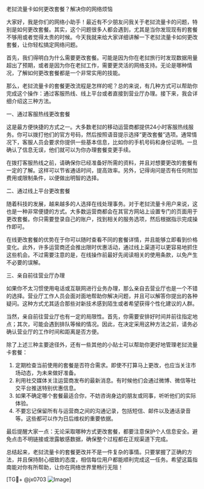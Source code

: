 老挝流量卡如何更改套餐？解决你的网络烦恼

大家好，我是你们的网络小助手！最近有不少朋友问我关于老挝流量卡的问题，特别是如何更改套餐。其实，这个问题很多人都会遇到，尤其是当你发现现有的套餐不够用或者觉得太贵的时候。今天我就来给大家详细讲解一下老挝流量卡如何更改套餐，让你轻松搞定网络问题。

首先，我们得明白为什么需要更改套餐。可能是因为你在老挝旅行时发现数据用量超出了预期，或者是因为你在老挝工作，需要更灵活的网络支持。无论是哪种情况，了解如何更改套餐都是一个非常实用的技能。

那么，老挝流量卡的套餐更改流程是怎样的呢？总的来说，有几种方式可以帮助你完成这个操作：通过客服热线、线上平台或者直接到营业厅办理。接下来，我会详细介绍这三种方法。

一、通过客服热线更改套餐

这是最方便快捷的方式之一。大多数老挝的移动运营商都提供24小时客服热线服务。你可以拨打他们的官方号码，然后按照语音提示选择“更改套餐”选项。通常情况下，客服人员会要求你提供一些基本信息，比如你的手机号码和身份证明。一旦确认了信息无误，他们就可以为你办理套餐变更手续。

在拨打客服热线之前，请确保你已经准备好所需的资料，并且对想要更改的套餐有一定的了解。这样可以节省通话时间，提高效率。另外，记得询问是否有任何附加费用或限制条件，以便做出明智的选择。

二、通过线上平台更改套餐

随着科技的发展，越来越多的人选择在线处理事务。对于老挝流量卡用户来说，这也是一种非常便捷的方式。大多数运营商都会在其官方网站上设置专门的页面用于更改套餐。你只需要登录自己的账户，找到相关的服务选项，然后根据指示完成操作即可。

在线更改套餐的优势在于你可以随时查看不同的套餐详情，并且能够立即看到价格变化。此外，许多运营商还会推出限时优惠活动，通过线上渠道可以更容易地抓住这些机会。不过需要注意的是，在线操作前最好先阅读相关的使用条款，以免产生不必要的误解。

三、亲自前往营业厅办理

如果你不太习惯使用电话或互联网进行业务办理，那么亲自去营业厅也是一个不错的选择。营业厅工作人员会面对面地帮助你解决问题，并且可以解答你提出的各种疑问。这种方式尤其适合那些对新技术感到陌生或者希望获得个性化建议的人群。

当然，亲自前往营业厅也有一定的局限性。首先，你需要安排好时间并前往指定地点；其次，可能会遇到排队等候的情况。因此，在决定采用这种方法之前，请务必确认营业厅的工作时间和距离是否方便。

除了上述三种主要途径外，还有一些其他的小贴士可以帮助你更好地管理老挝流量卡套餐：

1. 定期检查当前使用的套餐是否符合需求。即使不打算马上更改，也应当关注市场动态，为未来做好准备。
2. 利用社交媒体关注运营商发布的最新消息。有时候他们会通过微博、微信等社交平台推送特别优惠信息。
3. 如果不确定哪个套餐最适合你，不妨咨询身边的朋友或同事，听听他们的实际体验。
4. 不要忘记保留所有与运营商之间的沟通记录，包括短信、邮件以及通话录音等。这些都可以作为日后维权的重要依据。

最后提醒大家一点：无论采取哪种方式更改套餐，都要注意保护个人信息安全。避免点击不明链接或泄露敏感数据，确保整个过程都在正规渠道下完成。

总结起来，老挝流量卡的套餐更改并不是一件复杂的事情。只要掌握了正确的方法，并且保持耐心细致的态度，相信每位用户都能顺利完成这一任务。希望这篇指南能对你有所帮助，让你在网络世界里畅行无阻！

[TG💪+ @jx0703 ![Image](https://github.com/user-attachments/assets/dbca1d08-cadb-493c-b0ec-ad6f7a83f270)]